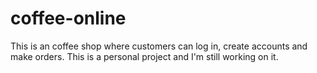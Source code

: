# coffee-online
This is an coffee shop where customers can log in, create accounts and make orders.
This is a personal project and I'm still working on it.

